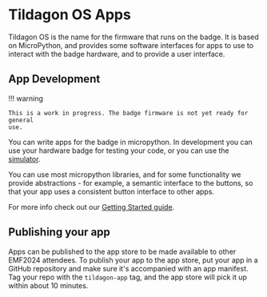 # Tildagon OS Apps

Tildagon OS is the name for the firmware that runs on the badge. It is based on
MicroPython, and provides some software interfaces for apps to use to interact
with the badge hardware, and to provide a user interface.

## App Development

!!! warning

    This is a work in progress. The badge firmware is not yet ready for general
    use.

You can write apps for the badge in micropython. In development you can use your
hardware badge for testing your code, or you can use the [simulator].

You can use most micropython libraries, and for some functionality we provide
abstractions - for example, a semantic interface to the buttons, so that your
app uses a consistent button interface to other apps.

For more info check out our [Getting Started guide](./how-to-write-a-tildagon-os-app).

## Publishing your app

Apps can be published to the app store to be made available to other EMF2024
attendees. To publish your app to the app store, put your app in a GitHub
repository and make sure it's accompanied with an app manifest. Tag your repo with
the `tildagon-app` tag, and the app store will pick it up within about 10 minutes.

[simulator]: https://github.com/emfcamp/badge-2024-software/tree/main/sim
